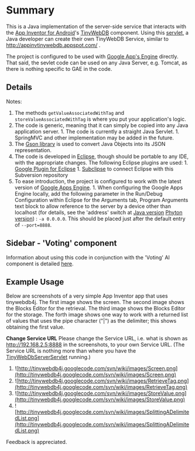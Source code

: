# Summary #
This is a Java implementation of the server-side service that interacts with the [App Inventor for Android](http://appinventor.googlelabs.com/about/)'s [TinyWebDB](http://appinventor.googlelabs.com/learn/reference/components/notready.html#TinyWebDB) component.  Using this [servlet](http://code.google.com/p/tinywebdb4j/source/browse/trunk/TinyWebDbServer/src/com/example/android/TinyWebDbServerServlet.java), a Java developer can create their own TinyWebDB Service, similar to http://appinvtinywebdb.appspot.com/ .

The project is configured to be used with [Google App's Engine](http://code.google.com/appengine/) directly.  That said, the sevlet code can be used on any Java Server, e.g. Tomcat, as there is nothing specific to GAE in the code.

## Details ##
Notes:
  1. The methods `getValueAssociatedWithTag` and `storeValueAssociatedWithTag` is where you put your application's logic.
  1. The code is generic, meaning that it can simply be copied into any Java application server.
    1. The code is currently a straight Java Servlet.
    1. SpringMVC and other implementation may be added in the future.
  1. The [Gson library](http://code.google.com/p/google-gson/) is used to convert Java Objects into its JSON representation.
  1. The code is developed in [Eclipse](http://eclipse.org/), though should be portable to any IDE, with the appropriate changes.  The following Eclipse plugins are used:
    1. [Google Plugin for Eclipse](http://code.google.com/eclipse/)
    1. [Subclipse](http://subclipse.tigris.org/) to connect Eclipse with this Subversion repository
  1. To ease introduction, the project is configured to work with the latest version of [Google Apps Engine](http://code.google.com/appengine/).
    1. When configuring the Google Apps Engine locally, add the following parameter in the Run/Debug Configuration within Eclipse for the Arguments tab, Program Arguments text block to allow reference to the server by a device other than localhost (for details, see the 'address' switch at [Java version](http://code.google.com/appengine/docs/java/tools/devserver.html#Command_Line_Arguments) [Phyton version](http://code.google.com/appengine/docs/python/tools/devserver.html#Command_Line_Arguments)) : ` -a 0.0.0.0 `. This should be placed just after the default entry of ` --port=8888 `.

## Sidebar - 'Voting' component ##

Information about using this code in conjunction with the 'Voting' AI component is detailed [here](https://code.google.com/p/tinywebdb4j/wiki/AppsInventorVotingComponent).

## Example Usage ##

Below are screenshots of a very simple App Inventor app that uses tinywebdb4j.  The first image shows the screen.  The second image shows the Blocks Editor for the retrieval.  The third image shows the Blocks Editor for the storage.  The forth image shows one way to work with a returned list of values that uses the pipe character ("|") as the delimiter; this shows obtaining the first value.

**Change Service URL**  Please change the Service URL, i.e. what is shown as http://192.168.2.5:8888 in the screenshots, to your own Service URL.  (The Service URL is nothing more than where you have the [TinyWebDbServerServlet](http://code.google.com/p/tinywebdb4j/source/browse/trunk/TinyWebDbServer/src/com/example/android/TinyWebDbServerServlet.java) running.)

  1. ![http://tinywebdb4j.googlecode.com/svn/wiki/images/Screen.png](http://tinywebdb4j.googlecode.com/svn/wiki/images/Screen.png)
  1. ![http://tinywebdb4j.googlecode.com/svn/wiki/images/RetrieveTag.png](http://tinywebdb4j.googlecode.com/svn/wiki/images/RetrieveTag.png)
  1. ![http://tinywebdb4j.googlecode.com/svn/wiki/images/StoreValue.png](http://tinywebdb4j.googlecode.com/svn/wiki/images/StoreValue.png)
  1. ![http://tinywebdb4j.googlecode.com/svn/wiki/images/SplittingADelimitedList.png](http://tinywebdb4j.googlecode.com/svn/wiki/images/SplittingADelimitedList.png)

Feedback is appreciated.